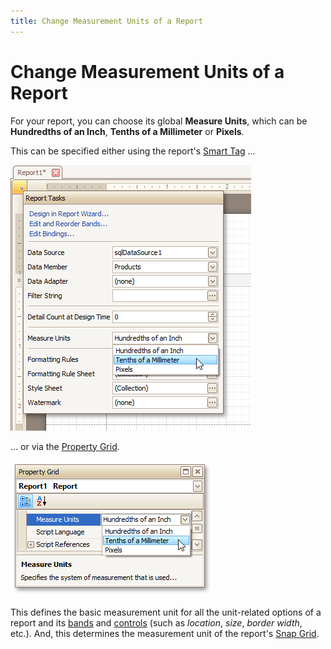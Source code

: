 ```yaml
---
title: Change Measurement Units of a Report
---
```

# Change Measurement Units of a Report
For your report, you can choose its global **Measure Units**, which can be **Hundredths of an Inch**, **Tenths of a Millimeter** or **Pixels**.

This can be specified either using the report's [Smart Tag](../../report-designer-reference/report-designer-ui/smart-tag.md) ...

![RD_HowTo_Measurement_1](../../../../../images/img9194.png)

... or via the [Property Grid](../../report-designer-reference/report-designer-ui/property-grid.md).

![RD_HowTo_Measurement](../../../../../images/img8525.png)

This defines the basic measurement unit for all the unit-related options of a report and its [bands](../../report-designer-reference/report-bands.md) and [controls](../../report-designer-reference/report-controls.md) (such as _location_, _size_, _border width_, etc.). And, this determines the measurement unit of the report's [Snap Grid](controls-positioning.md).